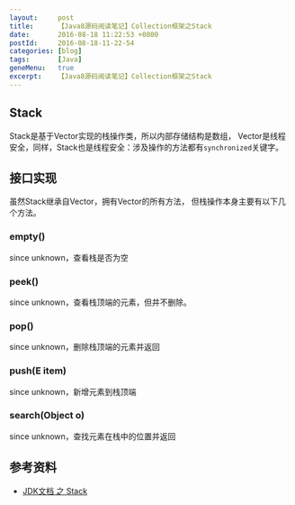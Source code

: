 ```yaml
---
layout:     post
title:      【Java8源码阅读笔记】Collection框架之Stack
date:       2016-08-18 11:22:53 +0800
postId:     2016-08-18-11-22-54
categories: [blog]
tags:       [Java]
geneMenu:   true
excerpt:    【Java8源码阅读笔记】Collection框架之Stack
---
```


## Stack
Stack是基于Vector实现的栈操作类，所以内部存储结构是数组，
Vector是线程安全，同样，Stack也是线程安全：涉及操作的方法都有`synchronized`关键字。

## 接口实现
虽然Stack继承自Vector，拥有Vector的所有方法，
但栈操作本身主要有以下几个方法。

### empty()
since unknown，查看栈是否为空

### peek()
since unknown，查看栈顶端的元素，但并不删除。

### pop()
since unknown，删除栈顶端的元素并返回

### push(E item)
since unknown，新增元素到栈顶端

### search(Object o)
since unknown，查找元素在栈中的位置并返回

## 参考资料

* [JDK文档 之 Stack](https://docs.oracle.com/javase/8/docs/api/java/util/Stack.html)

